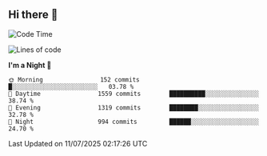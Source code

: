 ## Hi there 👋

<!--
**Wangmerlyn/Wangmerlyn** is a ✨ _special_ ✨ repository because its `README.md` (this file) appears on your GitHub profile.

Here are some ideas to get you started:

- 🔭 I’m currently working on ...
- 🌱 I’m currently learning ...
- 👯 I’m looking to collaborate on ...
- 🤔 I’m looking for help with ...
- 💬 Ask me about ...
- 📫 How to reach me: ...
- 😄 Pronouns: ...
- ⚡ Fun fact: ...
-->
<!--START_SECTION:waka-->
![Code Time](http://img.shields.io/badge/Code%20Time-414%20hrs%2052%20mins-blue)

![Lines of code](https://img.shields.io/badge/From%20Hello%20World%20I%27ve%20Written-20.1%20million%20lines%20of%20code-blue)

**I'm a Night 🦉** 

```text
🌞 Morning                152 commits         █░░░░░░░░░░░░░░░░░░░░░░░░   03.78 % 
🌆 Daytime                1559 commits        ██████████░░░░░░░░░░░░░░░   38.74 % 
🌃 Evening                1319 commits        ████████░░░░░░░░░░░░░░░░░   32.78 % 
🌙 Night                  994 commits         ██████░░░░░░░░░░░░░░░░░░░   24.70 % 
```



 Last Updated on 11/07/2025 02:17:26 UTC
<!--END_SECTION:waka-->
